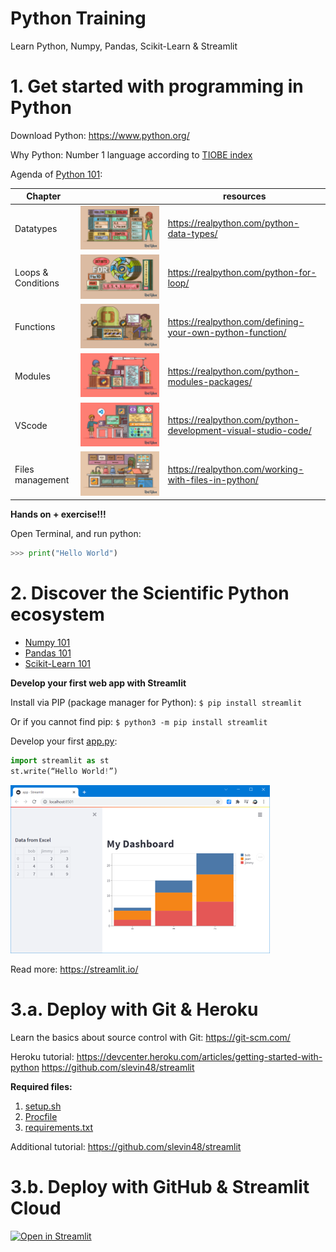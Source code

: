 # Python Training
Learn Python, Numpy, Pandas, Scikit-Learn & Streamlit 


# 1. Get started with programming in Python
Download Python: https://www.python.org/ 

Why Python: Number 1 language according to [TIOBE index](https://www.tiobe.com/tiobe-index/) 

Agenda of [Python 101](doc/Python%20101.pptx):

| Chapter | | resources |
|---------|-|-----------|
|Datatypes|![](doc/datatypes.jpg) | https://realpython.com/python-data-types/ |
|Loops & Conditions | ![](doc/loops.jpg)|https://realpython.com/python-for-loop/|
|Functions | ![](doc/functions.jpg)|https://realpython.com/defining-your-own-python-function/ |
|Modules|![](doc/modules.jpg)|https://realpython.com/python-modules-packages/ |
|VScode|![](doc/vscode.jpg)|https://realpython.com/python-development-visual-studio-code/ |
|Files management|![](doc/files.jpg)|https://realpython.com/working-with-files-in-python/ |

**Hands on + exercise!!!**

Open Terminal, and run python:
```python
>>> print("Hello World")
```

# 2. Discover the Scientific Python ecosystem

* [Numpy 101](doc/Numpy%20101.pptx)
* [Pandas 101](doc/Pandas%20101.pptx)
* [Scikit-Learn 101](doc/Sklearn%20101.pptx)

**Develop your first web app with Streamlit**

Install via PIP (package manager for Python): `$ pip install streamlit`

Or if you cannot find pip:
`$ python3 -m pip install streamlit`

Develop your first [app.py](code/app.py):
```python
import streamlit as st
st.write(“Hello World!”)
```

![app](doc/app.png)

Read more: https://streamlit.io/

# 3.a. Deploy with Git & Heroku

Learn the basics about source control with Git: https://git-scm.com/


Heroku tutorial: https://devcenter.heroku.com/articles/getting-started-with-python
https://github.com/slevin48/streamlit

**Required files:**
1.	[setup.sh](code/setup.sh)
2.	[Procfile](code/Procfile)
3.	[requirements.txt](code/requirements.txt)


Additional tutorial: https://github.com/slevin48/streamlit

# 3.b. Deploy with GitHub & Streamlit Cloud

[![Open in Streamlit](https://static.streamlit.io/badges/streamlit_badge_black_white.svg)](https://share.streamlit.io/slevin48/training/main/app.py)
